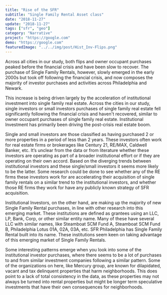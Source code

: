 ```yaml
---
title: "Rise of the SFR"
subtitle: "Single Family Rental Asset class"
date: "2018-11-27"
update: "2018-11-27"
tags: ["sfr", "geo"]
category: "Narrative"
project: "https://google.com"
demo: "https://google.com"
featuredImage: "../../img/post/Hist_Inv-Flips.png"
---
```

Across all cities in our study, both flips and owner occupant purchases peaked before the financial crisis and have been slow to recover. The purchase of Single Family Rentals, however, slowly emerged in the early 2000s but took off following the financial crisis, and now composes the majority of investor purchases and activities across Philadelphia and Newark.

This increase is being driven largely by the acceleration of institutional investment into single family real estate. Across the cities in our study, single investors or small investors purchases of single family real estate fell significantly following the financial crisis and haven't recovered, similar to owner occupant purchases of single family real estate. Institutional Investment has primarily been driving the post-crisis real estate boom. 

Single and small investors are those classified as having purchased 2 or more properties in a period of less than 2 years. These investors often work for real estate firms or brokerages like Century 21, RE/MAX, Caldwell Banker, etc. It’s unclear from the data or from literature whether these investors are operating as part of a broader institutional effort or if they are operating on their own accord. Based on the diverging trends between institutional investors and these single/small investors it seems more likely to be the latter. Some research could be done to see whether any of the RE firms these investors work for are accelerating their acquisition of single family rentals on a similar trend to the institutional investors, and whether those RE firms they work for have any publicly known strategy of SFR acquisition.

Institutional Investors, on the other hand, are making up the majority of new Single Family Rental purchases, in line with other research into this emerging market. These institutions are defined as grantees using an LLC, LP, Bank, Corp, or other similar entity name. Many of these have several LLC with similar names, like Steamboat SCM Fund A, Steamboat SCM Fund B, Philadelphia Lotus 01A, 02A, 03A, etc. SFR Philadelphia has Single Family Rental built into its name. These institutions seem keen on taking advantage of this emerging market of Single Family Rentals.

Some interesting patterns emerge when you look into some of the institutional investor purchases, where there seems to be a lot of purchases to and from similar investment companies following a similar pattern. Some of the organizations on here, like Mercury group, are known for dilapidated, vacant and tax delinquent properties that harm neighborhoods. This does point to a lack of total consistency in the data, as these properties may not always be turned into rental properties but might be longer term speculative investments that have their own consequences for neighborhoods.